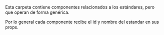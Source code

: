 Esta carpeta contiene componentes relacionados a los estándares,
pero que operan de forma genérica.

Por lo general cada componente recibe el id y nombre del estandar en sus props.

